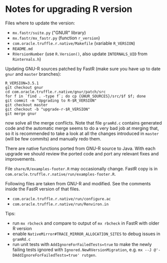 # Notes for upgrading R version

Files where to update the version:
* `mx.fastr/suite.py` ("GNUR" library)
* `mx.fastr/mx_fastr.py` (function `r_version`)
* `com.oracle.truffle.r.native/Makefile` (variable `R_VERSION`)
* `README.md`
* `RVersionNumber` (use `R.Version()`, also update `INTERNALS_UID` from `Rinternals.h`)

Updating GNU-R sources patched by FastR (make sure you have up to date `gnur` and `master` branches):
```
R_VERSION=3.5.1
git checkout gnur
cd com.oracle.truffle.r.native/gnur/patch/src
for f in `find . -type f`; do cp {GNUR_SOURCES}/src/$f $f; done
git commit -m "Upgrading to R-$R_VERSION"
git checkout master
git checkout -b "upgrade-r-$R_VERSION"
git merge gnur
```
now solve all the merge conflicts. Note that file `gramRd.c` contains generated
code and the automatic merge seems to do a very bad job at merging that,
so it is recommended to take a look at all the changes introduced in `master`
(will be few commits) and manually redo them.

There are native functions ported from GNU-R source to Java.
With each upgrade we should review the ported code and port any
relevant fixes and improvements.

File `share/R/examples-footer.R` may occasionally change.
FastR copy is in `com.oracle.truffle.r.native/run/examples-footer.R`.

Following files are taken from GNU-R and modified.
See the comments inside the FastR version of that files.

* `com.oracle.truffle.r.native/run/configure.ac`
* `com.oracle.truffle.r.native/run/Renviron.in`

Tips:

* run `mx rbcheck` and compare to output of `mx rbcheck` in FastR with older R version
* enable `NativeMirror#TRACE_MIRROR_ALLOCATION_SITES` to debug issues in `gramRd.c`
* run unit tests with `AddIgnoreForFailedTests=true` to make the newly failing tests
ignored with `Ignored.NewRVersionMigration`, e.g. `mx --J @'-DAddIgnoreForFailedTests=true' rutgen`.
